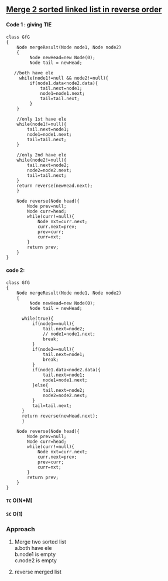 ## [Merge 2 sorted linked list in reverse order](https://www.geeksforgeeks.org/problems/merge-2-sorted-linked-list-in-reverse-order/1)

#### Code 1 : giving TlE
```
class GfG
{
    Node mergeResult(Node node1, Node node2)
    {
	     Node newHead=new Node(0);
	     Node tail = newHead;
	 
   //both have ele
	 while(node1!=null && node2!=null){
	     if(node1.data<node2.data){
	         tail.next=node1;
	         node1=node1.next;
	         tail=tail.next;
	     }
    }
    
    //only 1st have ele
    while(node1!=null){
        tail.next=node1;
        node1=node1.next;
        tail=tail.next;
    }
    
    //only 2nd have ele
    while(node2!=null){
        tail.next=node2;
        node2=node2.next;
        tail=tail.next;
    }
    return reverse(newHead.next);
    }  
    
    Node reverse(Node head){
        Node prev=null;
        Node curr=head;
        while(curr!=null){
            Node nxt=curr.next;
            curr.next=prev;
            prev=curr;
            curr=nxt;
        }
        return prev;
    }
}
```

#### code 2:
```
class GfG
{
    Node mergeResult(Node node1, Node node2)
    {
	     Node newHead=new Node(0);
	     Node tail = newHead;

      while(true){
          if(node1==null){
              tail.next=node2;
              // node1=node1.next;
              break;
          }
          if(node2==null){
              tail.next=node1;
              break;
          }
          if(node1.data<node2.data){
              tail.next=node1;
              node1=node1.next;
          }else{
              tail.next=node2;
              node2=node2.next;
          }
          tail=tail.next;
      }
      return reverse(newHead.next);
      }  

    Node reverse(Node head){
        Node prev=null;
        Node curr=head;
        while(curr!=null){
            Node nxt=curr.next;
            curr.next=prev;
            prev=curr;
            curr=nxt;
        }
        return prev;
    }
}
```

#### `TC` O(N+M)
#### `SC` O(1)


### Approach

1. Merge two sorted list <br/>
    a.both have ele <br/>
    b.node1 is empty <br/>
    c.node2 is empty <br/>
   
3. reverse merged list
